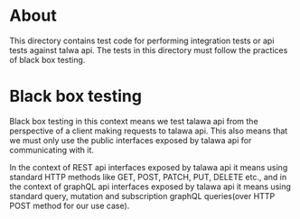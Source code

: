 # About

This directory contains test code for performing integration tests or api tests against talwa api. The tests in this directory must follow the practices of black box testing. 

# Black box testing

Black box testing in this context means we test talawa api from the perspective of a client making requests to talawa api. This also means that we must only use the public interfaces exposed by talawa api for communicating with it. 

In the context of REST api interfaces exposed by talawa api it means using standard HTTP methods like GET, POST, PATCH, PUT, DELETE etc., and in the context of graphQL api interfaces exposed by talawa api it means using standard query, mutation and subscription graphQL queries(over HTTP POST method for our use case).

